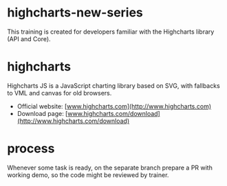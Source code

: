 # highcharts-new-series

This training is created for developers familiar with the Highcharts library (API and Core).
# highcharts

Highcharts JS is a JavaScript charting library based on SVG, with fallbacks to VML and canvas for old browsers.

* Official website: [www.highcharts.com](http://www.highcharts.com)
* Download page: [www.highcharts.com/download](http://www.highcharts.com/download)
# process
Whenever some task is ready, on the separate branch prepare a PR with working demo, so the code might be reviewed by trainer.
